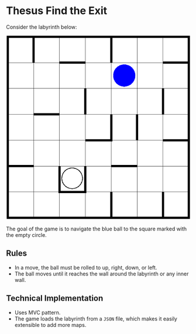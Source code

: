 # Thesus Find the Exit

Consider the labyrinth below:

![](images/labyrinth.png)

The goal of the game is to navigate the blue ball to the square marked with the empty circle.

## Rules

- In a move, the ball must be rolled to up, right, down, or left.
- The ball moves until it reaches the wall around the labyrinth or any inner wall.

## Technical Implementation

- Uses MVC pattern.
- The game loads the labyrinth from a `JSON` file, which makes it easily extensible to add more maps.

